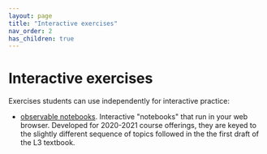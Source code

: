 ```yaml
---
layout: page
title: "Interactive exercises"
nav_order: 2
has_children: true
---
```


# Interactive exercises

Exercises students can use independently for interactive practice:

- [observable notebooks](https://observablehq.com/collection/@neelsmith/l3). Interactive "notebooks" that run in your web browser. Developed for 2020-2021 course offerings, they are keyed to the slightly different sequence of topics followed in the the first draft of the L3 textbook.

